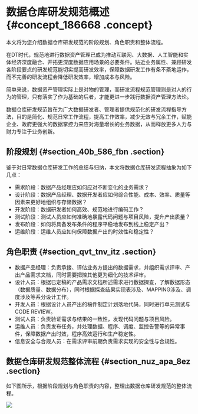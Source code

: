 # 数据仓库研发规范概述 {#concept_186668 .concept}

本文将为您介绍数据仓库研发规范的阶段规划、角色职责和整体流程。

在DT时代，规范地进行数据资产管理已成为推动互联网、大数据、人工智能和实体经济深度融合、开拓更深度数据应用场景的必要条件。贴近业务属性、兼顾研发各阶段要点的研发规范能切实提高研发效率，保障数据研发工作有条不紊地运作，而不完善的研发流程会降低研发效率，增加成本与风险。

简单来说，数据资产管理实际上是对物的管理，而研发流程规范管理则是对人的行为的管理，只有落实了作为基础的后者，才能更进一步践行数据资产管理方法论。

数据仓库研发规范旨在为广大数据研发者、管理者提供规范化的研发流程指导方法，目的是简化、规范日常工作流程，提高工作效率，减少无效与冗余工作，赋能企业、政府更强大的数据掌控力来应对海量增长的业务数据，从而释放更多人力与财力专注于业务创新。

## 阶段规划 {#section_40b_586_fbn .section}

鉴于对日常数据仓库研发工作的总结与归纳，本文将数据仓库研发流程抽象为如下几点：

-   需求阶段：数据产品经理应如何应对不断变化的业务需求？
-   设计阶段：数据产品经理、数据开发者应如何综合性能、成本、效率、质量等因素来更好地组织与存储数据？
-   开发阶段：数据研发者如何高效、规范地进行编码工作？
-   测试阶段：测试人员应如何准确地暴露代码问题与项目风险，提升产出质量？
-   发布阶段：如何将具备发布条件的程序平稳地发布到线上稳定产出？
-   运维阶段：运维人员应如何保障数据产出的时效性和稳定性？

## 角色职责 {#section_qvt_tnv_itz .section}

-   数据产品经理：负责承接、评估业务方提出的数据需求，并组织需求评审、产出产品需求文档，同时需要把控其他更为细化的技术评审。
-   设计人员：根据已定稿的产品需求文档所述需求进行数据探查，了解数据形态（数据质量、数据分布），同时根据探查结果实现表涉及、MAPPING涉及、调度涉及等系分设计工作。
-   开发人员：根据设计人员产出的稿件制定计划落地代码，同时进行单元测试与CODE REVIEW。
-   测试人员：负责验证需求与结果的一致性，发现代码问题与项目风险。
-   运维人员：负责发布任务，并处理数据、程序、调度、监控告警等的异常事件，保障数据产出时效，程序高效运行和生产稳定性。
-   信息安全与合规人员：在需求评审前期负责需求实现的安全性与合规性。

## 数据仓库研发规范整体流程 {#section_nuz_apa_8ez .section}

如下图所示，根据阶段规划与角色职责的内容，整理出数据仓库研发规范的整体流程。

![](http://static-aliyun-doc.oss-cn-hangzhou.aliyuncs.com/assets/img/160648/155730813745029_zh-CN.png)

